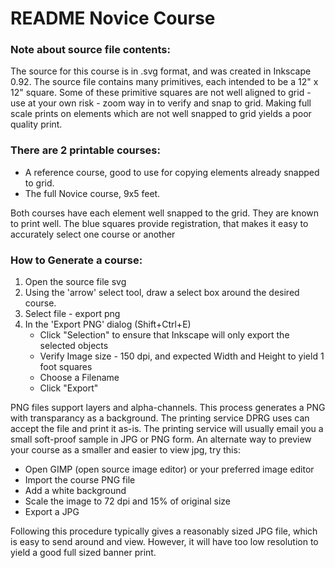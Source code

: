 # README Novice Course

### Note about source file contents:
The source for this course is in .svg format, and was created in Inkscape 0.92. The source file contains many primitives, each intended to be a 12" x 12" square. Some of these primitive squares are not well aligned to grid - use at your own risk - zoom way in to verify and snap to grid. Making full scale prints on elements which are not well snapped to grid yields a poor quality print.
### There are 2 printable courses:
- A reference course, good to use for copying elements already snapped to grid.
- The full Novice course, 9x5 feet.

Both courses have each element well snapped to the grid. They are known to print well. 	The blue squares provide registration, that makes it easy to accurately select one course or another

### How to Generate a course:
1. Open the source file svg
2. Using the 'arrow' select tool, draw a select box around the desired course.
3. Select file - export png
4. In the 'Export PNG' dialog (Shift+Ctrl+E)
	- Click "Selection" to ensure that Inkscape will only export the selected objects
	- Verify Image size - 150 dpi, and expected Width and Height to yield 1 foot squares
	- Choose a Filename
	- Click "Export"

PNG files support layers and alpha-channels.  This process generates a PNG with transparancy as a background. The printing service DPRG uses can accept the file and print it as-is. The printing service will usually email you a small soft-proof sample in JPG or PNG form. An alternate way to preview your course as a smaller and easier to view jpg, try this:
- Open GIMP (open source image editor) or your preferred image editor
- Import the course PNG file
- Add a white background
- Scale the image to 72 dpi and 15% of original size
- Export a JPG

Following this procedure typically gives a reasonably sized JPG file, which is easy to send around and view. However, it will have too low resolution to yield a good full sized banner print.
